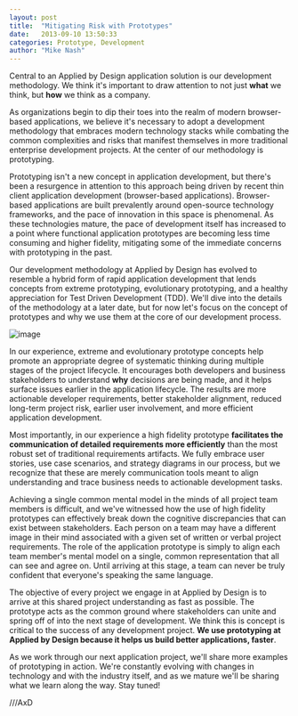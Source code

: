 ```yaml
---
layout: post
title:  "Mitigating Risk with Prototypes"
date:   2013-09-10 13:50:33
categories: Prototype, Development
author: "Mike Nash"
---
```


Central to an Applied by Design application solution is our development methodology.  We think it's important to draw attention to not just **what** we think, but **how** we think as a company. 

As organizations begin to dip their toes into the realm of modern browser-based applications, we believe it's necessary to adopt a development methodology that embraces modern technology stacks while combating the common complexities and risks that manifest themselves in more traditional enterprise development projects.  At the center of our methodology is prototyping.

Prototyping isn't a new concept in application development, but there's been a resurgence in attention to this approach being driven by recent thin client application development (browser-based applications).  Browser-based applications are built prevalently around open-source technology frameworks, and the pace of innovation in this space is phenomenal.  As these technologies mature, the pace of development itself has increased to a point where functional application prototypes are becoming less time consuming and higher fidelity, mitigating some of the immediate concerns with prototyping in the past.  

Our development methodology at Applied by Design has evolved to resemble a hybrid form of rapid application development that lends concepts from extreme prototyping, evolutionary prototyping, and a healthy appreciation for Test Driven Development (TDD).  We'll dive into the details of the methodology at a later date, but for now let's focus on the concept of prototypes and why we use them at the core of our development process.

![image](/image/PrototypeDiagram.png)

In our experience, extreme and evolutionary prototype concepts help promote an appropriate degree of systematic thinking during multiple stages of the project lifecycle.  It encourages both developers and business stakeholders to understand **why** decisions are being made, and it helps surface issues earlier in the application lifecycle.  The results are more actionable developer requirements, better stakeholder alignment, reduced long-term project risk, earlier user involvement, and more efficient application development. 

Most importantly, in our experience a high fidelity prototype **facilitates the communication of detailed requirements more efficiently** than the most robust set of traditional requirements artifacts.  We fully embrace user stories, use case scenarios, and strategy diagrams in our process, but we recognize that these are merely communication tools meant to align understanding and trace business needs to actionable development tasks.  

Achieving a single common mental model in the minds of all project team members is difficult, and we've witnessed how the use of high fidelity prototypes can effectively break down the cognitive discrepancies that can exist between stakeholders.  Each person on a team may have a different image in their mind associated with a given set of written or verbal project requirements.  The role of the application prototype is simply to align each team member's mental model on a single, common representation that all can see and agree on.  Until arriving at this stage, a team can never be truly confident that everyone's speaking the same language.  

The objective of every project we engage in at Applied by Design is to arrive at this shared project understanding as fast as possible.  The prototype acts as the common ground where stakeholders can unite and spring off of into the next stage of development.  We think this is concept is critical to the success of any development project.  **We use prototyping at Applied by Design because it helps us build better applications, faster**. 

As we work through our next application project, we'll share more examples of prototyping in action.  We're constantly evolving with changes in technology and with the industry itself, and as we mature we'll be sharing what we learn along the way. Stay tuned!

///AxD



